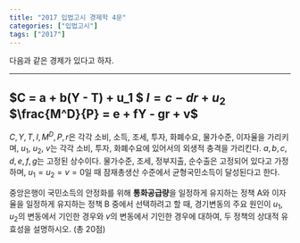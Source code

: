 ```yaml
---
title: "2017 입법고시 경제학 4문"
categories: ["입법고시"]
tags: ["2017"]
---
```


다음과 같은 경제가 있다고 하자.

---
$C = a + b(Y - T) + u_1 $
$I = c - d r + u_2$
$\frac{M^D}{P} = e + fY - gr + v$
---

$C, Y, T, I, M^D, P, r$은 각각 소비, 소득, 조세, 투자, 화폐수요, 물가수준, 이자율을 가리키며, $u_1$, $u_2$, $v$는 각각 소비, 투자, 화폐수요에 있어서의 외생적 충격을 가리킨다. $a, b, c, d, e, f, g$는 고정된 상수이다. 물가수준, 조세, 정부지출, 순수출은 고정되어 있다고 가정하며, $u_1 = u_2 = v = 0$일 때 잠재총생산 수준에서 균형국민소득이 달성된다고 한다.

중앙은행이 국민소득의 안정화를 위해 **통화공급량**을 일정하게 유지하는 정책 A와 이자율을 일정하게 유지하는 정책 B 중에서 선택하려고 할 때, 경기변동의 주요 원인이 $u_1$, $u_2$의 변동에서 기인한 경우와 $v$의 변동에서 기인한 경우에 대하여, 두 정책의 상대적 유효성을 설명하시오. (총 20점)
